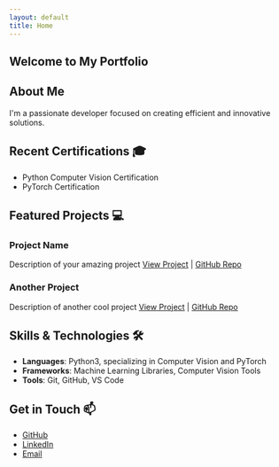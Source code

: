 ```yaml
---
layout: default
title: Home
---
```


## Welcome to My Portfolio

## About Me

I'm a passionate developer focused on creating efficient and innovative solutions.

## Recent Certifications 🎓

- Python Computer Vision Certification
- PyTorch Certification

## Featured Projects 💻

### Project Name

Description of your amazing project
[View Project](www.google.com) | [GitHub Repo](www.google.com)

### Another Project

Description of another cool project
[View Project](www.google.com) | [GitHub Repo](https://github.com/jtakilol/expert-fiesta)

## Skills & Technologies 🛠️

- **Languages**: Python3, specializing in Computer Vision and PyTorch
- **Frameworks**: Machine Learning Libraries, Computer Vision Tools
- **Tools**: Git, GitHub, VS Code

## Get in Touch 📫

- [GitHub](https://github.com/jtakilol)
- [LinkedIn](https://www.linkedin.com/in/rueben-gill-2a044934b?)
- [Email](mailto:ajax.business1@gmail.com)
